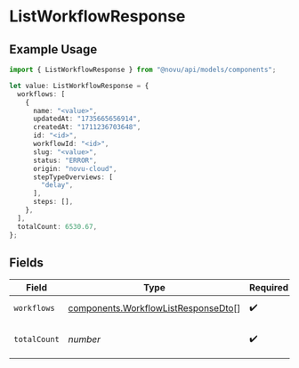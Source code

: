 # ListWorkflowResponse

## Example Usage

```typescript
import { ListWorkflowResponse } from "@novu/api/models/components";

let value: ListWorkflowResponse = {
  workflows: [
    {
      name: "<value>",
      updatedAt: "1735665656914",
      createdAt: "1711236703648",
      id: "<id>",
      workflowId: "<id>",
      slug: "<value>",
      status: "ERROR",
      origin: "novu-cloud",
      stepTypeOverviews: [
        "delay",
      ],
      steps: [],
    },
  ],
  totalCount: 6530.67,
};
```

## Fields

| Field                                                                                      | Type                                                                                       | Required                                                                                   | Description                                                                                |
| ------------------------------------------------------------------------------------------ | ------------------------------------------------------------------------------------------ | ------------------------------------------------------------------------------------------ | ------------------------------------------------------------------------------------------ |
| `workflows`                                                                                | [components.WorkflowListResponseDto](../../models/components/workflowlistresponsedto.md)[] | :heavy_check_mark:                                                                         | List of workflows                                                                          |
| `totalCount`                                                                               | *number*                                                                                   | :heavy_check_mark:                                                                         | Total number of workflows                                                                  |